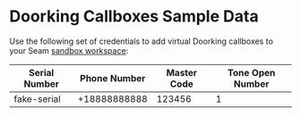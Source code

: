 # Doorking Callboxes Sample Data

Use the following set of credentials to add virtual Doorking callboxes to your Seam [sandbox workspace](../../core-concepts/workspaces/#sandbox-workspaces):

| Serial Number | Phone Number | Master Code | Tone Open Number |
| ------------- | ------------ | ----------- | ---------------- |
| fake-serial   | +18888888888 | 123456      | 1                |
